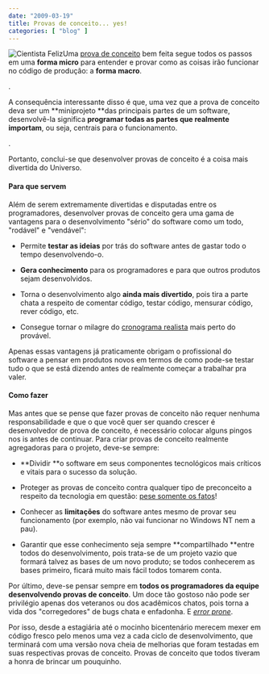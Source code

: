 ```yaml
---
date: "2009-03-19"
title: Provas de conceito... yes!
categories: [ "blog" ]
---
```

![Cientista Feliz](/images/0Dte2PN.png)Uma [prova de conceito](http://en.wikipedia.org/wiki/Proof_of_concept) bem feita segue todos os passos em uma **forma micro** para entender e provar como as coisas irão funcionar no código de produção: a **forma macro**.

.

A consequência interessante disso é que, uma vez que a prova de conceito deva ser um **miniprojeto **das principais partes de um software, desenvolvê-la significa **programar todas as partes que realmente importam**, ou seja, centrais para o funcionamento.

.

Portanto, conclui-se que desenvolver provas de conceito é a coisa mais divertida do Universo.

#### Para que servem

Além de serem extremamente divertidas e disputadas entre os programadores, desenvolver provas de conceito gera uma gama de vantagens para o desenvolvimento "sério" do software como um todo, "rodável" e "vendável":

	
  * Permite **testar as ideias** por trás do software antes de gastar todo o tempo desenvolvendo-o.

	
  * **Gera conhecimento** para os programadores e para que outros produtos sejam desenvolvidos.

	
  * Torna o desenvolvimento algo **ainda mais divertido**, pois tira a parte chata a respeito de comentar código, testar código, mensurar código, rever código, etc.

	
  * Consegue tornar o milagre do [cronograma realista](http://www.caloni.com.br/cronograma) mais perto do provável.

Apenas essas vantagens já praticamente obrigam o profissional do software a pensar em produtos novos em termos de como pode-se testar tudo o que se está dizendo antes de realmente começar a trabalhar pra valer.

#### Como fazer

Mas antes que se pense que fazer provas de conceito não requer nenhuma responsabilidade e que o que você quer ser quando crescer é desenvolvedor de prova de conceito, é necessário colocar alguns pingos nos is antes de continuar. Para criar provas de conceito realmente agregadoras para o projeto, deve-se sempre:

	
  * **Dividir **o software em seus componentes tecnológicos mais críticos e vitais para o sucesso da solução.

	
  * Proteger as provas de conceito contra qualquer tipo de preconceito a respeito da tecnologia em questão: [pese somente os fatos](http://www.1bit.com.br/content.1bit/nao_ouca_ninguem)!

	
  * Conhecer as **limitações** do software antes mesmo de provar seu funcionamento (por exemplo, não vai funcionar no Windows NT nem a pau).

	
  * Garantir que esse conhecimento seja sempre **compartilhado **entre todos do desenvolvimento, pois trata-se de um projeto vazio que formará talvez as bases de um novo produto; se todos conhecerem as bases primeiro, ficará muito mais fácil todos tomarem conta.

Por último, deve-se pensar sempre em **todos os programadores da equipe desenvolvendo provas de conceito**. Um doce tão gostoso não pode ser privilégio apenas dos veteranos ou dos acadêmicos chatos, pois torna a vida dos "corregedores" de bugs chata e enfadonha. E [_error prone_](http://www.google.com.br/search?q=pog).

Por isso, desde a estagiária até o mocinho bicentenário merecem mexer em código fresco pelo menos uma vez a cada ciclo de desenvolvimento, que terminará com uma versão nova cheia de melhorias que foram testadas em suas respectivas provas de conceito. Provas de conceito que todos tiveram a honra de brincar um pouquinho.
